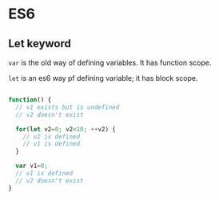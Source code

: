 # ES6

## Let keyword

`var` is the old way of defining variables. It has function scope.

`let` is an es6 way pf defining variable; it has block scope.

```javascript

function() {
  // v1 exists but is undefined
  // v2 doesn't exist

  for(let v2=0; v2<10; ++v2) {
    // v2 is defined
    // v1 is defined
  }

  var v1=0;
  // v1 is defined
  // v2 doesn't exist
}
```
